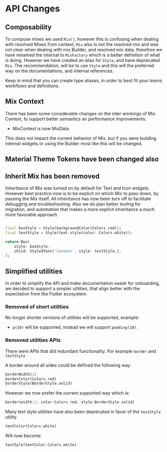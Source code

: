 
# API Changes

## Composability

To compose mixes we used `Mix()`, however this is confusing when dealing with resolved Mixes from context, `Mix` also is not the resolved mix and was not clear when dealing with mix Builder, and resolved mix data, therefore we have renamed the internal to `MixFactory` which is a better definition of what is doing. However we have created an alias for `Style`, and have deprecated `Mix`. The recommendation, will be to use `Style` and this will the preferred way on the documentations, and internal references.

Keep in mind that you can create type aliases, in order to  best fit your teams workflows and definitions.

## Mix Context

There has been some considerable changes on the inter workings of Mix Context, to support better semantics an performance improvements.

- MixContext is now MixData

This does not impact the current behavior of Mix, but if you were building internal widgets or using the Builder most like this will be changed.

## Material Theme Tokens have been changed also

## Inherit Mix has been removed

Inheritance of Mix was turned on by default for Text and Icon widgets. However best practice now is to be explicit on which Mix to pass down, by passing the Mix itself. All inheritance has now been turn off to facilitate debugging and troubleshooting. Also we do plan better tooling for migration, and automation that makes a more explicit inheritance a much more favorable approach.

```dart

final boxStyle = Style(backgroundColor(Colors.red));
final textStyle = Style(text.style(color: Colors.white));

return Box(
    style: boxStyle,
    child: StyledText('Content', style: textStyle,),
);

```

## Simplified utilities

In order to simplify the API and make documentation easier for onboarding, we decided to support a simpler utilities, that align better with the expectation from the Flutter ecosystem.

### Removed of short utilities

No longer shorter versions of utilities will be supported, example:

- `p(10)` will be supported, instead we will support `padding(10)`.

### Removed utilities APIs

There were APIs that did redundant functionality. For example `border` and `textStyle`

A border around all sides could be defined the following way:

```dart
borderWidth(1)
borderColor(Colors.red)
borderStyle(BorderStyle.solid)
```

However we now prefer the current supported way which is:

```dart
border(width:1, color:Colors.red, style:BorderStyle.solid)
```

Many text style utilities have also been deprecated in favor of the `textStyle` utility.

```dart
textColor(Colors.white)
```

Will now become:

```dart
textSyle(textColor:Colors.white)
```
